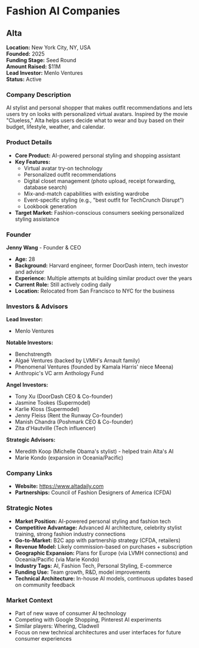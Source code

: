 # Fashion AI Companies

## Alta
**Location:** New York City, NY, USA  
**Founded:** 2025  
**Funding Stage:** Seed Round  
**Amount Raised:** $11M  
**Lead Investor:** Menlo Ventures  
**Status:** Active  

### Company Description
AI stylist and personal shopper that makes outfit recommendations and lets users try on looks with personalized virtual avatars. Inspired by the movie "Clueless," Alta helps users decide what to wear and buy based on their budget, lifestyle, weather, and calendar.

### Product Details
- **Core Product:** AI-powered personal styling and shopping assistant
- **Key Features:**
  - Virtual avatar try-on technology
  - Personalized outfit recommendations
  - Digital closet management (photo upload, receipt forwarding, database search)
  - Mix-and-match capabilities with existing wardrobe
  - Event-specific styling (e.g., "best outfit for TechCrunch Disrupt")
  - Lookbook generation
- **Target Market:** Fashion-conscious consumers seeking personalized styling assistance

### Founder
**Jenny Wang** - Founder & CEO
- **Age:** 28
- **Background:** Harvard engineer, former DoorDash intern, tech investor and advisor
- **Experience:** Multiple attempts at building similar product over the years
- **Current Role:** Still actively coding daily
- **Location:** Relocated from San Francisco to NYC for the business

### Investors & Advisors
**Lead Investor:**
- Menlo Ventures

**Notable Investors:**
- Benchstrength
- Algaé Ventures (backed by LVMH's Arnault family)
- Phenomenal Ventures (founded by Kamala Harris' niece Meena)
- Anthropic's VC arm Anthology Fund

**Angel Investors:**
- Tony Xu (DoorDash CEO & Co-founder)
- Jasmine Tookes (Supermodel)
- Karlie Kloss (Supermodel)
- Jenny Fleiss (Rent the Runway Co-founder)
- Manish Chandra (Poshmark CEO & Co-founder)
- Zita d'Hautville (Tech influencer)

**Strategic Advisors:**
- Meredith Koop (Michelle Obama's stylist) - helped train Alta's AI
- Marie Kondo (expansion in Oceania/Pacific)

### Company Links
- **Website:** https://www.altadaily.com
- **Partnerships:** Council of Fashion Designers of America (CFDA)

### Strategic Notes
- **Market Position:** AI-powered personal styling and fashion tech
- **Competitive Advantage:** Advanced AI architecture, celebrity stylist training, strong fashion industry connections
- **Go-to-Market:** B2C app with partnership strategy (CFDA, retailers)
- **Revenue Model:** Likely commission-based on purchases + subscription
- **Geographic Expansion:** Plans for Europe (via LVMH connections) and Oceania/Pacific (via Marie Kondo)
- **Industry Tags:** AI, Fashion Tech, Personal Styling, E-commerce
- **Funding Use:** Team growth, R&D, model improvements
- **Technical Architecture:** In-house AI models, continuous updates based on community feedback

### Market Context
- Part of new wave of consumer AI technology
- Competing with Google Shopping, Pinterest AI experiments
- Similar players: Whering, Cladwell
- Focus on new technical architectures and user interfaces for future consumer experiences 